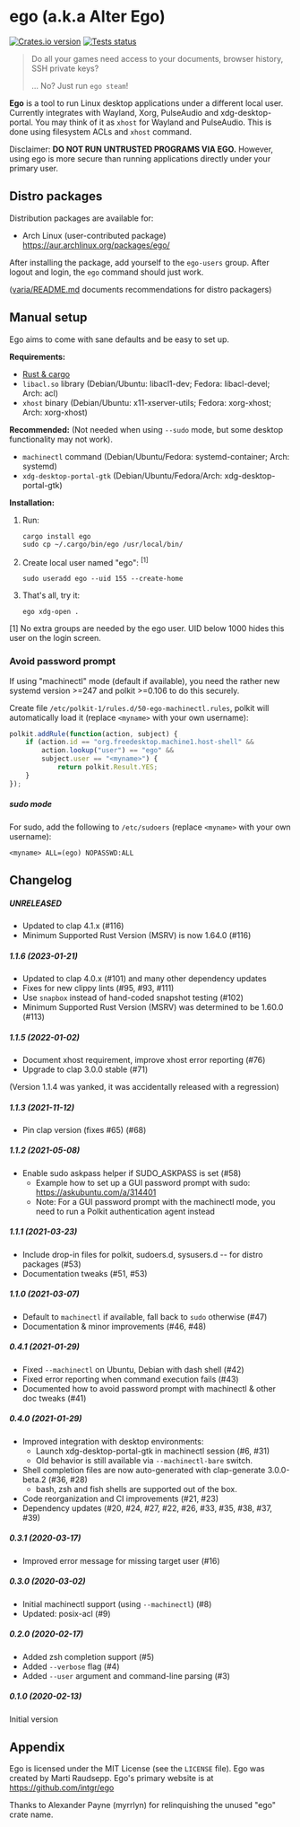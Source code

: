 ego (a.k.a Alter Ego)
=====================

[![Crates.io version](https://img.shields.io/crates/v/ego.svg)](https://crates.io/crates/ego)
[![Tests status](https://github.com/intgr/ego/workflows/Tests/badge.svg?branch=master)](https://github.com/intgr/ego/actions?query=workflow:Tests)

> Do all your games need access to your documents, browser history, SSH private keys?
>
> ... No? Just run `ego steam`!

**Ego** is a tool to run Linux desktop applications under a different local user. Currently
integrates with Wayland, Xorg, PulseAudio and xdg-desktop-portal. You may think of it as `xhost`
for Wayland and PulseAudio. This is done using filesystem ACLs and `xhost` command.

Disclaimer: **DO NOT RUN UNTRUSTED PROGRAMS VIA EGO.** However, using ego is more secure than
running applications directly under your primary user.

Distro packages
---------------
Distribution packages are available for:
* Arch Linux (user-contributed package) https://aur.archlinux.org/packages/ego/

After installing the package, add yourself to the `ego-users` group. After logout and login,
the `ego` command should just work.

([varia/README.md](varia/README.md) documents recommendations for distro packagers)

Manual setup
------------
Ego aims to come with sane defaults and be easy to set up.

**Requirements:**
* [Rust & cargo](https://www.rust-lang.org/tools/install)
* `libacl.so` library (Debian/Ubuntu: libacl1-dev; Fedora: libacl-devel; Arch: acl)
* `xhost` binary (Debian/Ubuntu: x11-xserver-utils; Fedora: xorg-xhost; Arch: xorg-xhost)

**Recommended:** (Not needed when using `--sudo` mode, but some desktop functionality may not work).
* `machinectl` command (Debian/Ubuntu/Fedora: systemd-container; Arch: systemd)
* `xdg-desktop-portal-gtk` (Debian/Ubuntu/Fedora/Arch: xdg-desktop-portal-gtk)

**Installation:**

1. Run:

       cargo install ego
       sudo cp ~/.cargo/bin/ego /usr/local/bin/

2. Create local user named "ego": <sup>[1]</sup>

       sudo useradd ego --uid 155 --create-home

3. That's all, try it:

       ego xdg-open .

[1] No extra groups are needed by the ego user.
UID below 1000 hides this user on the login screen.

### Avoid password prompt
If using "machinectl" mode (default if available), you need the rather new systemd version >=247
and polkit >=0.106 to do this securely.

Create file `/etc/polkit-1/rules.d/50-ego-machinectl.rules`, polkit will automatically load it
(replace `<myname>` with your own username):

```js
polkit.addRule(function(action, subject) {
    if (action.id == "org.freedesktop.machine1.host-shell" &&
        action.lookup("user") == "ego" &&
        subject.user == "<myname>") {
            return polkit.Result.YES;
    }
});
```

##### sudo mode
For sudo, add the following to `/etc/sudoers` (replace `<myname>` with your own username):

    <myname> ALL=(ego) NOPASSWD:ALL

Changelog
---------

##### UNRELEASED
* Updated to clap 4.1.x (#116)
* Minimum Supported Rust Version (MSRV) is now 1.64.0 (#116)

##### 1.1.6 (2023-01-21)
* Updated to clap 4.0.x (#101) and many other dependency updates
* Fixes for new clippy lints (#95, #93, #111)
* Use `snapbox` instead of hand-coded snapshot testing (#102)
* Minimum Supported Rust Version (MSRV) was determined to be 1.60.0 (#113)

##### 1.1.5 (2022-01-02)
* Document xhost requirement, improve xhost error reporting (#76)
* Upgrade to clap 3.0.0 stable (#71)

(Version 1.1.4 was yanked, it was accidentally released with a regression)

##### 1.1.3 (2021-11-12)
* Pin clap version (fixes #65) (#68)

##### 1.1.2 (2021-05-08)
* Enable sudo askpass helper if SUDO_ASKPASS is set (#58)
  * Example how to set up a GUI password prompt with sudo: https://askubuntu.com/a/314401
  * Note: For a GUI password prompt with the machinectl mode, you need to run a
    Polkit authentication agent instead

##### 1.1.1 (2021-03-23)
* Include drop-in files for polkit, sudoers.d, sysusers.d -- for distro packages (#53)
* Documentation tweaks (#51, #53)

##### 1.1.0 (2021-03-07)
* Default to `machinectl` if available, fall back to `sudo` otherwise (#47)
* Documentation & minor improvements (#46, #48)

##### 0.4.1 (2021-01-29)
* Fixed `--machinectl` on Ubuntu, Debian with dash shell (#42)
* Fixed error reporting when command execution fails (#43)
* Documented how to avoid password prompt with machinectl & other doc tweaks (#41)

##### 0.4.0 (2021-01-29)
* Improved integration with desktop environments:
  * Launch xdg-desktop-portal-gtk in machinectl session (#6, #31)
  * Old behavior is still available via `--machinectl-bare` switch.
* Shell completion files are now auto-generated with clap-generate 3.0.0-beta.2 (#36, #28)
  * bash, zsh and fish shells are supported out of the box.
* Code reorganization and CI improvements (#21, #23)
* Dependency updates (#20, #24, #27, #22, #26, #33, #35, #38, #37, #39)

##### 0.3.1 (2020-03-17)
* Improved error message for missing target user (#16)

##### 0.3.0 (2020-03-02)
* Initial machinectl support (using `--machinectl`) (#8)
* Updated: posix-acl (#9)

##### 0.2.0 (2020-02-17)
* Added zsh completion support (#5)
* Added `--verbose` flag (#4)
* Added `--user` argument and command-line parsing (#3)

##### 0.1.0 (2020-02-13)
Initial version

Appendix
--------
Ego is licensed under the MIT License (see the `LICENSE` file). Ego was created by Marti Raudsepp.
Ego's primary website is at https://github.com/intgr/ego

Thanks to Alexander Payne (myrrlyn) for relinquishing the unused "ego" crate name.
